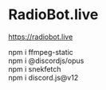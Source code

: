 # RadioBot.live
https://radiobot.live

npm i ffmpeg-static   
npm i @discordjs/opus   
npm i snekfetch   
npm i discord.js@v12   
